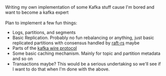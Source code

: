 Writing my own implementation of some Kafka stuff cause I'm bored and want to become a kafka expert
<br/><br/>
Plan to implement a few fun things:
- Logs, partitions, and segments
- Basic Replication. Probably no fun rebalancing or anything, just basic replicated partitions with consensus handled by [raft-rs](https://github.com/tikv/raft-rs) maybe
- Parts of the [kafka wire protocol](https://kafka.apache.org/protocol.html)
- Some basic caching mechanism. Mainly for topic and partition metadata and so on
- Transactions maybe? This would be a serious undertaking so we'll see if I want to do that when I'm done with the above.
